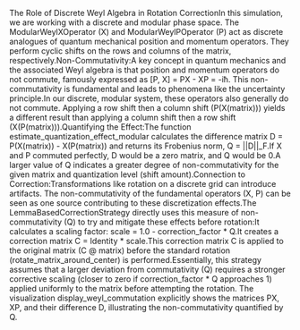 The Role of Discrete Weyl Algebra in Rotation CorrectionIn this simulation, we are working with a discrete and modular phase space. The ModularWeylXOperator (X) and ModularWeylPOperator (P) act as discrete analogues of quantum mechanical position and momentum operators. They perform cyclic shifts on the rows and columns of the matrix, respectively.Non-Commutativity:A key concept in quantum mechanics and the associated Weyl algebra is that position and momentum operators do not commute, famously expressed as [P, X] = PX - XP = -iħ. This non-commutativity is fundamental and leads to phenomena like the uncertainty principle.In our discrete, modular system, these operators also generally do not commute. Applying a row shift then a column shift (P(X(matrix))) yields a different result than applying a column shift then a row shift (X(P(matrix))).Quantifying the Effect:The function estimate_quantization_effect_modular calculates the difference matrix D = P(X(matrix)) - X(P(matrix)) and returns its Frobenius norm, Q = ||D||_F.If X and P commuted perfectly, D would be a zero matrix, and Q would be 0.A larger value of Q indicates a greater degree of non-commutativity for the given matrix and quantization level (shift amount).Connection to Correction:Transformations like rotation on a discrete grid can introduce artifacts. The non-commutativity of the fundamental operators (X, P) can be seen as one source contributing to these discretization effects.The LemmaBasedCorrectionStrategy directly uses this measure of non-commutativity (Q) to try and mitigate these effects before rotation:It calculates a scaling factor: scale = 1.0 - correction_factor * Q.It creates a correction matrix C = Identity * scale.This correction matrix C is applied to the original matrix (C @ matrix) before the standard rotation (rotate_matrix_around_center) is performed.Essentially, this strategy assumes that a larger deviation from commutativity (Q) requires a stronger corrective scaling (closer to zero if correction_factor * Q approaches 1) applied uniformly to the matrix before attempting the rotation. The visualization display_weyl_commutation explicitly shows the matrices PX, XP, and their difference D, illustrating the non-commutativity quantified by Q.
